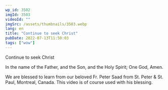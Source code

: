 ```yaml
---
wp_id: 3502
imgId: 3503
videoId: ""
imgSrc: /assets/thumbnails/3503.webp
lang: en
title: "Continue to seek Christ"
pubDate: 2022-07-13T11:50:03
tags: ["wow"]
---
```


<p>Continue to seek Christ</p>
<p>In the name of the Father, and the Son, and the Holy Spirit; One God, Amen. </p>
<p>We are blessed to learn from our beloved Fr. Peter Saad from St. Peter & St. Paul, Montreal, Canada. This video is of course used with his blessing.</p>

